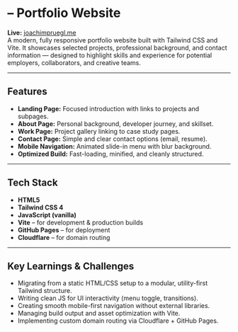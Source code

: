 # – Portfolio Website

**Live:** [joachimpruegl.me](https://joachimpruegl.me)  
A modern, fully responsive portfolio website built with Tailwind CSS and Vite. It showcases selected projects, professional background, and contact information — designed to highlight skills and experience for potential employers, collaborators, and creative teams.

---

## Features

- **Landing Page:** Focused introduction with links to projects and subpages.
- **About Page:** Personal background, developer journey, and skillset.
- **Work Page:** Project gallery linking to case study pages.
- **Contact Page:** Simple and clear contact options (email, resume).
- **Mobile Navigation:** Animated slide-in menu with blur background.
- **Optimized Build:** Fast-loading, minified, and cleanly structured.

---

## Tech Stack

- **HTML5**
- **Tailwind CSS 4** 
- **JavaScript (vanilla)**
- **Vite** – for development & production builds
- **GitHub Pages** – for deployment
- **Cloudflare** – for domain routing 

---

## Key Learnings & Challenges

- Migrating from a static HTML/CSS setup to a modular, utility-first Tailwind structure.
- Writing clean JS for UI interactivity (menu toggle, transitions).
- Creating smooth mobile-first navigation without external libraries.
- Managing build output and asset optimization with Vite.
- Implementing custom domain routing via Cloudflare + GitHub Pages.

